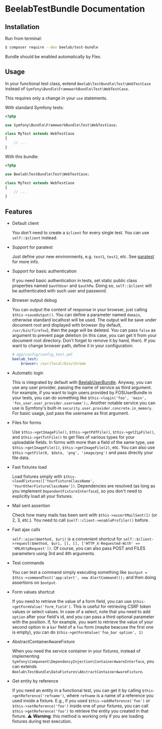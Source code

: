 BeelabTestBundle Documentation
==============================

## Installation

Run from terminal:

```bash
$ composer require --dev beelab/test-bundle
```

Bundle should be enabled automatically by Flex.

## Usage

In your functional test class, extend `Beelab\TestBundle\Test\WebTestCase` instead of
`Symfony\Bundle\FrameworkBundle\Test\WebTestCase`.

This requires only a change in your ``use`` statements.

With standard Symfony tests:
```php
<?php

use Symfony\Bundle\FrameworkBundle\Test\WebTestCase;

class MyTest extends WebTestCase
{
    // ...
}
```

With this bundle:
```php
<?php

use Beelab\TestBundle\Test\WebTestCase;

class MyTest extends WebTestCase
{
    // ...
}
```

## Features

* Default client

  You don't need to create a `$client` for every single test. You can use `self::$client` instead.

* Support for paratest

  Just define your new environments, e.g. `test1`, `test2`, etc. See [paratest](https://github.com/brianium/paratest)
  for more info.

* Support for basic authentication

  If you need basic authentication in tests, set static public class properties named `$authUser` and `$authPw`.
  Doing so, `self::$client` will be authenticated with such user and password.

* Browser output debug

  You can output the content of response in your browser, just calling `$this->saveOutput()`. You can define a
  parameter named `domain`, otherwise standard localhost will be used. The output will be save under document root and
  displayed with browser (by default, `/usr/bin/firefox`), then the page will be deleted. You can pass `false` as argument
  to prevent page deletion (in this case, you can get it from your document root directory. Don't forget to remove it by
  hand, then). If you want to change browser path, define it in your configuration:
  ```yaml
  # app/config/config_test.yml
  beelab_test:
      browser: /usr/local/bin/chrome
  ```

* Automatic login

  This is integrated by default with [BeelabUserBundle](https://github.com/Bee-Lab/BeelabUserBundle).
  Anyway, you can use any user provider, passing the name of service as third argument.
  For example, if you want to login users provided by FOSUserBundle in your tests, you can do something like
  `$this->login('foo', 'main', 'fos_user.user_provider.username');`.
  Another notable service you can use is Symfony's built-in `security.user.provider.concrete.in_memory`.
  For basic usage, just pass the username as first argument.

* Files for forms

  Use `$this->getImageFile()`, `$this->getPdfFile()`, `$this->getZipFile()`, and `$this->getTxtFile()` to get
  files of various types for your uploadable fields.
  In forms with more than a field of the same type, use `$this->getImageFile(1)`, `$this->getImageFile(2)`, etc.
  You can also use `$this->getFile(0, $data, 'png', 'image/png')` and pass directly your file data.

* Fast fixtures load

  Load fixtures simply with `$this->loadFixtures(['YourFixtureClassName', 'YourOtherFixtureClassName'])`. Dependencies
  are resolved (as long as you implement `DependentFixtureInterface`), so you don't need to explicitly load all your fixtures.

* Mail sent assertion

  Check how many mails has been sent with `$this->assertMailSent(1)` (or 2, 3, etc.). You need to call
  `$self::client->enableProfiler()` before.

* Fast ajax calls

  `self::ajax($method, $uri)` is a convenient shortcut for
  `self::$client->request($method, $uri, [], [], ['HTTP_X-Requested-With' => 'XMLHttpRequest'])`. Of course, you
  can also pass POST and FILES parameters using 3rd and 4th arguments.

* Test commands

  You can test a command simply executing something like `$output = $this->commandTest('app:alert', new AlertCommand());`
  and then doing assertions on `$output`.

* Form values shortcut

  If you need to retrieve the value of a form field, you can use `$this->getFormValue('form_field')`. This
  is useful for retrieving CSRF token values or select values. In case of a select, note that you need to add `option`
  after your field's id, and you can pass a third optional parameter with the position. If, for example, you want to
  retrieve the value of your second option in a `bar` field of a `foo` form (maybe beacuse the first one is empty),
  you can do `$this->getFormValue('foo_bar option', 1)`

* AbstractContainerAwareFixture

  When you need the service container in your fixtures, instead of implementing
  `Symfony\Component\DependencyInjection\ContainerAwareInterface`, you can extends
  `Beelab\TestBundle\DataFixtures\AbstractContainerAwareFixture`.

* Get entity by reference

  If you need an entity in a functional test, you can get it by calling `$this->getReference('refname')`, where
  `refname` is a name of a reference you used inside a fixture. E.g., if you used `$this->addReference('foo')` or
  `$this->setReference('foo')` inside one of your fixtures, you can call `$this->getReference('foo')` to retrieve
  the entity you created in that fixture. ⚠️️ **Warning**: this method is working only if you are loading fixtures during test execution.

